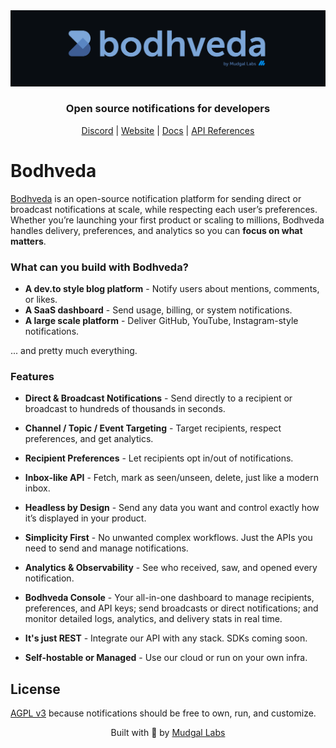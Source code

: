 <div align="center">
  <img src="./.github/screenshots/banner.png" alt="Bodhveda banner" />

### Open source notifications for developers

[Discord](https://discord.gg/Wg9ebJSAAG) | [Website](https://bodhveda.com) | [Docs](https://docs.bodhveda.com) | [API References](https://docs.bodhveda.com/api-reference)

</div>

# Bodhveda

[Bodhveda](https://bodhveda.com) is an open-source notification platform for sending direct or broadcast notifications at scale, while respecting each user’s preferences. Whether you’re launching your first product or scaling to millions, Bodhveda handles delivery, preferences, and analytics so you can **focus on what matters**.

### What can you build with Bodhveda?

-   **A dev.to style blog platform** - Notify users about mentions, comments, or likes.
-   **A SaaS dashboard** - Send usage, billing, or system notifications.
-   **A large scale platform** - Deliver GitHub, YouTube, Instagram-style notifications.

... and pretty much everything.

### Features

-   **Direct & Broadcast Notifications** - Send directly to a recipient or broadcast to hundreds of thousands in seconds.

-   **Channel / Topic / Event Targeting** - Target recipients, respect preferences, and get analytics.

-   **Recipient Preferences** - Let recipients opt in/out of notifications.

-   **Inbox-like API** - Fetch, mark as seen/unseen, delete, just like a modern inbox.

-   **Headless by Design** - Send any data you want and control exactly how it’s displayed in your product.

-   **Simplicity First** - No unwanted complex workflows. Just the APIs you need to send and manage notifications.

-   **Analytics & Observability** - See who received, saw, and opened every notification.

-   **Bodhveda Console** - Your all-in-one dashboard to manage recipients, preferences, and API keys; send broadcasts or direct notifications; and monitor detailed logs, analytics, and delivery stats in real time.

-   **It's just REST** - Integrate our API with any stack. SDKs coming soon.

-   **Self-hostable or Managed** - Use our cloud or run on your own infra.

## License

[AGPL v3](LICENSE) because notifications should be free to own, run, and customize.

<p align="center">
  Built with 💙 by <a href="https://mudgallabs.com" target="_blank">Mudgal Labs</a>
</p>

